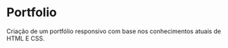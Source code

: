 # Portfolio
<p>Criação de um portfólio responsivo com base nos conhecimentos atuais de HTML E CSS.<p>
